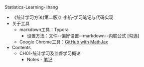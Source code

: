 Statistics-Learning-lihang

+ 《统计学习方法(第二版)》李航-学习笔记与代码实现
+ 关于工具
  + markdown工具：Typora
    + 设置方法：文件--偏好设置--markdown--内联公式 [勾选]
  + Google Chrome工具：[GitHub with MathJax](https://chrome.google.com/webstore/detail/github-with-mathjax/ioemnmodlmafdkllaclgeombjnmnbima) 
+ Contents
  + CH01-统计学习及监督学习概论
    + Notes - [笔记](./Chapter1/notes/Chapter1.md)

